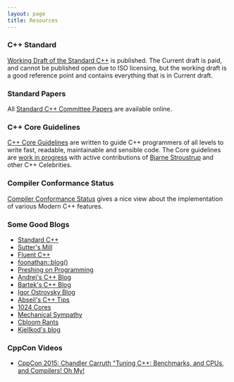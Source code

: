 ```yaml
---
layout: page
title: Resources
---
```


### C++ Standard 
<a href="http://www.open-std.org/jtc1/sc22/wg21/docs/papers/2017/n4659.pdf" target="_blank">Working Draft of the Standard C++</a> is published. The Current draft is paid, and cannot be published open due to ISO licensing, but the working draft is a good reference point and contains everything that is in Current draft.

### Standard Papers
All <a href="http://www.open-std.org/jtc1/sc22/wg21/docs/papers/" target="_blank">Standard C++ Committee Papers</a> are available online.


### C++ Core Guidelines
<a href="http://isocpp.github.io/CppCoreGuidelines/CppCoreGuidelines" target="_blank">C++ Core Guidelines</a> are written to guide C++ programmers of all levels to write fast, readable, maintainable and sensible code. The Core guidelines are <a href="https://github.com/isocpp/CppCoreGuidelines" target="_blank">work in progress</a> with active contributions of <a href="http://www.stroustrup.com/" target="_blank">Bjarne Stroustrup</a> and other C++ Celebrities.

### Compiler Conformance Status
<a href="http://en.cppreference.com/w/cpp/compiler_support" target="_blank">Compiler Conformance Status</a> gives a nice view about the implementation of various Modern C++ features.

### Some Good Blogs
* <a href="https://isocpp.org/" target="_blank">Standard C++</a>
* <a href="https://herbsutter.com/" target="_blank">Sutter's Mill</a>
* <a href="http://www.fluentcpp.com/" target="_blank">Fluent C++</a>
* <a href="http://foonathan.net/" target="_blank">foonathan::blog()</a>
* <a href="http://preshing.com/" target="_blank">Preshing on Programming</a>
* <a href="https://akrzemi1.wordpress.com/" target="_blank">Andrej's C++ Blog</a>
* <a href="http://www.bfilipek.com/" target="_blank">Bartek's C++ Blog</a>
* <a href="http://igoro.com/archive/gallery-of-processor-cache-effects/" target="_blank">Igor Ostrovsky Blog</a>
* <a href="https://abseil.io/tips/" target="_blank">Abseil's C++ Tips</a>
* <a href="http://www.1024cores.net/" target="_blank">1024 Cores</a>
* <a href="https://mechanical-sympathy.blogspot.in/" target="_blank">Mechanical Sympathy</a>
* <a href="http://cbloomrants.blogspot.in/2012/06/06-12-12-another-threading-post-index.html" target="_blank">Cbloom Rants</a>
* <a href="https://kjellkod.wordpress.com/2012/11/28/c-debt-paid-in-full-wait-free-lock-free-queue/" target="_blank">Kjellkod's blog</a>

### CppCon Videos
* <a href="https://youtu.be/nXaxk27zwlk" target="_blank">CppCon 2015: Chandler Carruth "Tuning C++: Benchmarks, and CPUs, and Compilers! Oh My!</a>


